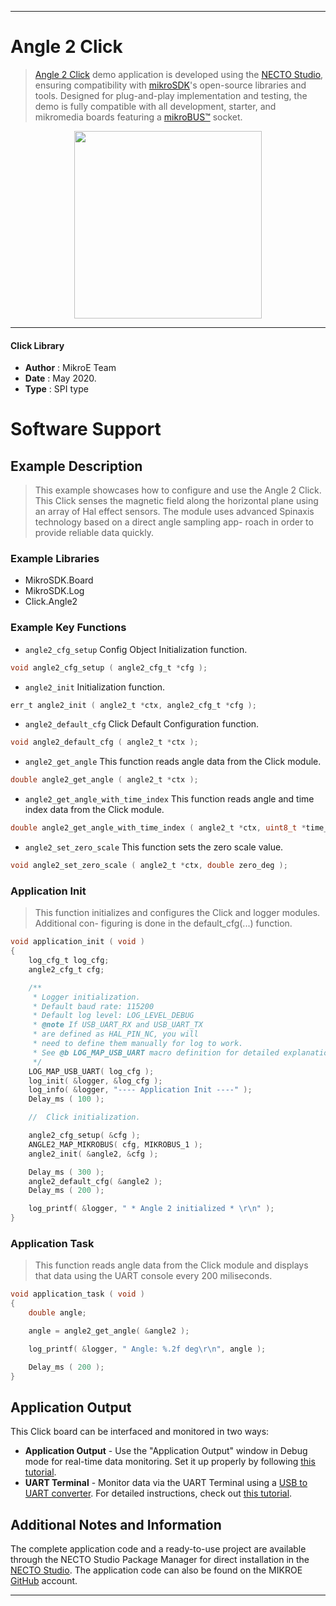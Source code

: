 
---
# Angle 2 Click

> [Angle 2 Click](https://www.mikroe.com/?pid_product=MIKROE-2338) demo application is developed using
the [NECTO Studio](https://www.mikroe.com/necto), ensuring compatibility with [mikroSDK](https://www.mikroe.com/mikrosdk)'s
open-source libraries and tools. Designed for plug-and-play implementation and testing, the demo is fully compatible with
all development, starter, and mikromedia boards featuring a [mikroBUS&trade;](https://www.mikroe.com/mikrobus) socket.

<p align="center">
  <img src="https://www.mikroe.com/?pid_product=MIKROE-2338&image=1" height=300px>
</p>

---

#### Click Library

- **Author**        : MikroE Team
- **Date**          : May 2020.
- **Type**          : SPI type

# Software Support

## Example Description

> This example showcases how to configure and use the Angle 2 Click. This Click senses
  the magnetic field along the horizontal plane using an array of Hal effect sensors.
  The module uses advanced Spinaxis technology based on a direct angle sampling app-
  roach in order to provide reliable data quickly. 

### Example Libraries

- MikroSDK.Board
- MikroSDK.Log
- Click.Angle2

### Example Key Functions

- `angle2_cfg_setup` Config Object Initialization function. 
```c
void angle2_cfg_setup ( angle2_cfg_t *cfg );
``` 
 
- `angle2_init` Initialization function. 
```c
err_t angle2_init ( angle2_t *ctx, angle2_cfg_t *cfg );
```

- `angle2_default_cfg` Click Default Configuration function. 
```c
void angle2_default_cfg ( angle2_t *ctx );
```

- `angle2_get_angle` This function reads angle data from the Click module. 
```c
double angle2_get_angle ( angle2_t *ctx );
```
 
- `angle2_get_angle_with_time_index` This function reads angle and time index data from the Click module. 
```c
double angle2_get_angle_with_time_index ( angle2_t *ctx, uint8_t *time_index );
```

- `angle2_set_zero_scale` This function sets the zero scale value. 
```c
void angle2_set_zero_scale ( angle2_t *ctx, double zero_deg );
```

### Application Init

> This function initializes and configures the Click and logger modules. Additional con-
  figuring is done in the default_cfg(...) function. 

```c
void application_init ( void )
{
    log_cfg_t log_cfg;
    angle2_cfg_t cfg;

    /** 
     * Logger initialization.
     * Default baud rate: 115200
     * Default log level: LOG_LEVEL_DEBUG
     * @note If USB_UART_RX and USB_UART_TX 
     * are defined as HAL_PIN_NC, you will 
     * need to define them manually for log to work. 
     * See @b LOG_MAP_USB_UART macro definition for detailed explanation.
     */
    LOG_MAP_USB_UART( log_cfg );
    log_init( &logger, &log_cfg );
    log_info( &logger, "---- Application Init ----" );
    Delay_ms ( 100 );

    //  Click initialization.

    angle2_cfg_setup( &cfg );
    ANGLE2_MAP_MIKROBUS( cfg, MIKROBUS_1 );
    angle2_init( &angle2, &cfg );

    Delay_ms ( 300 );
    angle2_default_cfg( &angle2 );
    Delay_ms ( 200 );

    log_printf( &logger, " * Angle 2 initialized * \r\n" );
}
```

### Application Task

> This function reads angle data from the Click module and displays that data using the
  UART console every 200 miliseconds.

```c
void application_task ( void )
{
    double angle;

    angle = angle2_get_angle( &angle2 );

    log_printf( &logger, " Angle: %.2f deg\r\n", angle );

    Delay_ms ( 200 );
}
```

## Application Output

This Click board can be interfaced and monitored in two ways:
- **Application Output** - Use the "Application Output" window in Debug mode for real-time data monitoring.
Set it up properly by following [this tutorial](https://www.youtube.com/watch?v=ta5yyk1Woy4).
- **UART Terminal** - Monitor data via the UART Terminal using
a [USB to UART converter](https://www.mikroe.com/click/interface/usb?interface*=uart,uart). For detailed instructions,
check out [this tutorial](https://help.mikroe.com/necto/v2/Getting%20Started/Tools/UARTTerminalTool).

## Additional Notes and Information

The complete application code and a ready-to-use project are available through the NECTO Studio Package Manager for 
direct installation in the [NECTO Studio](https://www.mikroe.com/necto). The application code can also be found on
the MIKROE [GitHub](https://github.com/MikroElektronika/mikrosdk_click_v2) account.

---
